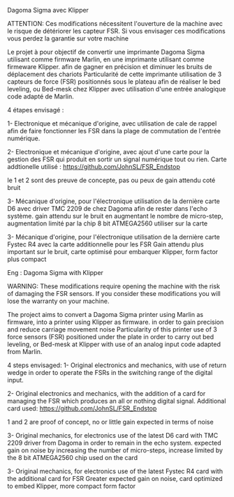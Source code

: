 Dagoma Sigma avec Klipper

ATTENTION:
Ces modifications nécessitent l'ouverture de la machine avec le risque de détériorer les capteur FSR.
Si vous envisager ces modifications vous perdez la garantie sur votre machine


Le projet à pour objectif de convertir une imprimante Dagoma Sigma utilisant comme firmware Marlin, en une imprimante utilisant comme firmeware Klipper.
afin de gagner en précision et diminuer les bruits de déplacement des chariots
Particularité de cette imprimante utilisation de 3 capteurs de force (FSR) positionnés sous le plateau afin de réaliser le bed leveling, ou Bed-mesk chez Klipper
avec utilisation d'une entrée analogique code adapté de Marlin.

4 étapes envisagé :

1- Electronique et mécanique d'origine, avec utilisation de cale de rappel afin de faire fonctionner les FSR dans la plage de commutation de l'entrée numérique.

2- Electronique et mécanique d'origine, avec ajout d'une carte pour la gestion des FSR qui produit en sortir un signal numérique tout ou rien.
Carte addtionelle utilisé : https://github.com/JohnSL/FSR_Endstop

le 1 et 2 sont des preuve de concepte, pas ou peux de gain attendu coté bruit

3- Mécanique d'origine, pour l'électronique utilisation de la dernière carte D6 avec driver TMC 2209 de chez Dagoma afin de rester dans l'echo système.
gain attendu sur le bruit en augmentant le nombre de micro-step, augmentation limité par la chip 8 bit ATMEGA2560 utiliser sur la carte

3- Mécanique d'origine, pour l'électronique utilisation de la dernière carte Fystec R4 avec la carte additionnelle pour les FSR
Gain attendu plus important sur le bruit, carte optimisé pour embarquer Klipper, form factor plus compact

Eng :
Dagoma Sigma with Klipper

WARNING:
These modifications require opening the machine with the risk of damaging the FSR sensors.
If you consider these modifications you will lose the warranty on your machine.


The project aims to convert a Dagoma Sigma printer using Marlin as firmware, into a printer using Klipper as firmware.
in order to gain precision and reduce carriage movement noise
Particularity of this printer use of 3 force sensors (FSR) positioned under the plate in order to carry out bed leveling, or Bed-mesk at Klipper
with use of an analog input code adapted from Marlin.

4 steps envisaged:
1- Original electronics and mechanics, with use of return wedge in order to operate the FSRs in the switching range of the digital input.

2- Original electronics and mechanics, with the addition of a card for managing the FSR which produces an all or nothing digital signal.
Additional card used: https://github.com/JohnSL/FSR_Endstop

1 and 2 are proof of concept, no or little gain expected in terms of noise

3- Original mechanics, for electronics use of the latest D6 card with TMC 2209 driver from Dagoma in order to remain in the echo system.
expected gain on noise by increasing the number of micro-steps, increase limited by the 8 bit ATMEGA2560 chip used on the card

3- Original mechanics, for electronics use of the latest Fystec R4 card with the additional card for FSR
Greater expected gain on noise, card optimized to embed Klipper, more compact form factor
